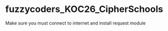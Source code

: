 # fuzzycoders_KOC26_CipherSchools


Make sure you must connect to internet and install request module
